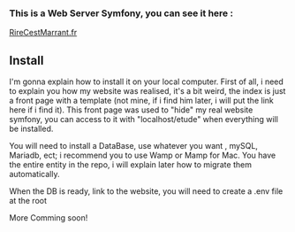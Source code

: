 ### This is a Web Server Symfony, you can see it here :

[RireCestMarrant.fr](https://rirecestmarrant.fr)

## Install

I'm gonna explain how to install it on your local computer.
First of all, i need to explain you how my website was realised, it's a bit weird, the index is just a front page with a template (not mine, if i find him later, i will put the link here if i find it). This front page was used to "hide" my real website symfony, you can access to it with "localhost/etude" when everything will be installed.


You will need to install a DataBase, use whatever you want , mySQL, Mariadb, ect; i recommend you to use Wamp or Mamp for Mac.
You have the entire entity in the repo, i will explain later how to migrate them automatically.

When the DB is ready, link to the website, you will need to create a .env file at the root


More Comming soon!



